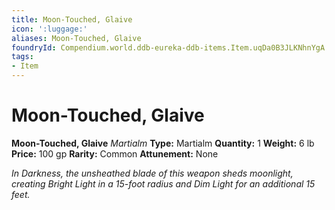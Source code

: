 ```yaml
---
title: Moon-Touched, Glaive
icon: ':luggage:'
aliases: Moon-Touched, Glaive
foundryId: Compendium.world.ddb-eureka-ddb-items.Item.uqDa0B3JLKNhnYgA
tags:
- Item
---
```


# Moon-Touched, Glaive

**Moon-Touched, Glaive**
_Martialm_
**Type:** Martialm
**Quantity:** 1
**Weight:** 6 lb
**Price:** 100 gp
**Rarity:** Common
**Attunement:** None

*In Darkness, the unsheathed blade of this weapon sheds moonlight, creating Bright Light in a 15-foot radius and Dim Light for an additional 15 feet.*